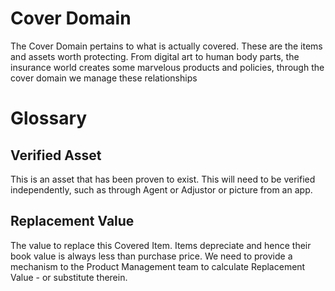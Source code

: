 # Cover Domain

The Cover Domain pertains to what is actually covered.  These are the items and assets worth protecting.  From digital art to human body parts, the insurance world creates some marvelous products and policies, through the cover domain we manage these relationships

# Glossary

## Verified Asset
This is an asset that has been proven to exist.  This will need to be verified independently, such as through Agent or Adjustor or picture from an app.

## Replacement Value
The value to replace this Covered Item.  Items depreciate and hence their book value is always less than purchase price.  We need to provide a mechanism to the Product Management team to calculate Replacement Value - or substitute therein.